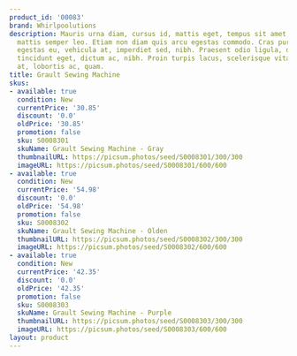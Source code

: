```yaml
---
product_id: '00083'
brand: Whirlpoolutions
description: Mauris urna diam, cursus id, mattis eget, tempus sit amet, risus. Donec
  mattis semper leo. Etiam non diam quis arcu egestas commodo. Cras purus lectus,
  egestas eu, vehicula at, imperdiet sed, nibh. Praesent odio ligula, dapibus sed,
  tincidunt eget, dictum ac, nibh. Proin turpis lacus, scelerisque vitae, elementum
  at, lobortis ac, quam.
title: Grault Sewing Machine
skus:
- available: true
  condition: New
  currentPrice: '30.85'
  discount: '0.0'
  oldPrice: '30.85'
  promotion: false
  sku: S0008301
  skuName: Grault Sewing Machine - Gray
  thumbnailURL: https://picsum.photos/seed/S0008301/300/300
  imageURL: https://picsum.photos/seed/S0008301/600/600
- available: true
  condition: New
  currentPrice: '54.98'
  discount: '0.0'
  oldPrice: '54.98'
  promotion: false
  sku: S0008302
  skuName: Grault Sewing Machine - Olden
  thumbnailURL: https://picsum.photos/seed/S0008302/300/300
  imageURL: https://picsum.photos/seed/S0008302/600/600
- available: true
  condition: New
  currentPrice: '42.35'
  discount: '0.0'
  oldPrice: '42.35'
  promotion: false
  sku: S0008303
  skuName: Grault Sewing Machine - Purple
  thumbnailURL: https://picsum.photos/seed/S0008303/300/300
  imageURL: https://picsum.photos/seed/S0008303/600/600
layout: product
---
```

